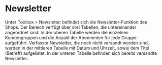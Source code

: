 # Newsletter 

Unter Toolbox \> Newsletter befindet sich die Newsletter-Funktion des Shops. Der Bereich verfügt über drei Tabellen, die untereinander angeordnet sind. In der oberen Tabelle werden die einzelnen Kundengruppen und die Anzahl der Abonnenten für jede Gruppe aufgeführt. Verfasste Newsletter, die noch nicht versandt worden sind, werden in der mittleren Tabelle mit Datum und Uhrzeit, sowie dem Titel \(Betreff\) aufgelistet. In der unteren Tabelle befinden sich bereits versandte Newsletter.

  

  

  

  




